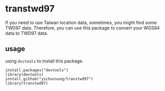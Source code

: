 # transtwd97

If you need to use Taiwan location data, sometimes, you might find some TWD97 data. 
Therefore, you can use this package to convert your WGS84 data to TWD97 data.

## usage

using `dvctools` to install this package.

```{r}
install.packages("devtools")
library(devtools)
install_github("yichunsung/transtwd97")
library(transtwd97)

```


